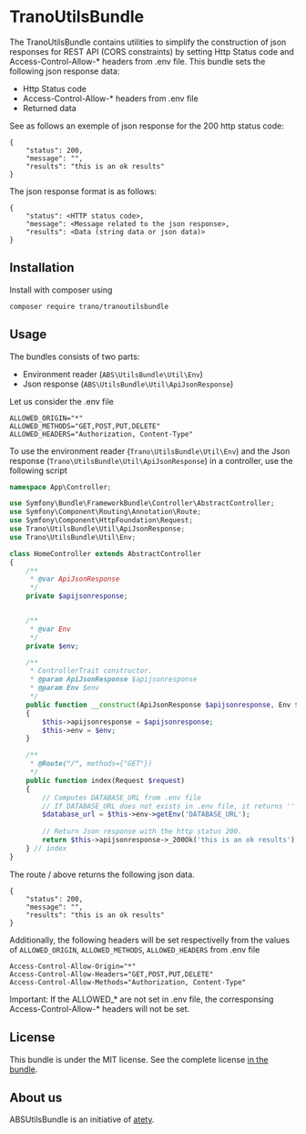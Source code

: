 # TranoUtilsBundle  
  
The TranoUtilsBundle contains utilities to simplify 
the construction of json responses for REST API (CORS constraints)
by setting Http Status code and Access-Control-Allow-* headers from .env file.
This bundle sets the following json response data:
- Http Status code
- Access-Control-Allow-* headers from .env file
- Returned data

See as follows an exemple of json response for the 200 http status code:

    {
        "status": 200, 
        "message": "",
        "results": "this is an ok results"
    }

The json response format is as follows:

    {
        "status": <HTTP status code>, 
        "message": <Message related to the json response>,
        "results": <Data (string data or json data)>
    }

Installation  
------------  
Install with composer using

    composer require trano/tranoutilsbundle

Usage  
-----
The bundles consists of two parts:
- Environment reader (```ABS\UtilsBundle\Util\Env```)  
- Json response (```ABS\UtilsBundle\Util\ApiJsonResponse```)

Let us consider the .env file

```
ALLOWED_ORIGIN="*"
ALLOWED_METHODS="GET,POST,PUT,DELETE"
ALLOWED_HEADERS="Authorization, Content-Type"
```

To use the environment reader (```Trano\UtilsBundle\Util\Env```) 
and the Json response (```Trano\UtilsBundle\Util\ApiJsonResponse```) in a controller, use the following script

```php
namespace App\Controller;

use Symfony\Bundle\FrameworkBundle\Controller\AbstractController;
use Symfony\Component\Routing\Annotation\Route;
use Symfony\Component\HttpFoundation\Request;
use Trano\UtilsBundle\Util\ApiJsonResponse;
use Trano\UtilsBundle\Util\Env;

class HomeController extends AbstractController
{
    /**
     * @var ApiJsonResponse
     */
    private $apijsonresponse;


    /**
     * @var Env
     */
    private $env;

    /**
     * ControllerTrait constructor.
     * @param ApiJsonResponse $apijsonresponse
     * @param Env $env
     */
    public function __construct(ApiJsonResponse $apijsonresponse, Env $env)
    {
        $this->apijsonresponse = $apijsonresponse;
        $this->env = $env;
    }

    /**
     * @Route("/", methods={"GET"})
     */
    public function index(Request $request)
    {
        // Computes DATABASE_URL from .env file
        // If DATABASE_URL does not exists in .env file, it returns '' string.
        $database_url = $this->env->getEnv('DATABASE_URL');
    
        // Return Json response with the http status 200.
        return $this->apijsonresponse->_200Ok('this is an ok results');
    } // index
}
```
The route / above returns the following json data.

    {
        "status": 200, 
        "message": "",
        "results": "this is an ok results"
    }

Additionally, the following headers will be set respectivelly from the values
of ```ALLOWED_ORIGIN```, ```ALLOWED_METHODS```, ```ALLOWED_HEADERS``` from .env file

```
Access-Control-Allow-Origin="*"
Access-Control-Allow-Headers="GET,POST,PUT,DELETE"
Access-Control-Allow-Methods="Authorization, Content-Type"
```

Important: If the ALLOWED_* are not set in .env file, the corresponsing 
Access-Control-Allow-* headers will not be set.
  
License  
-------  
This bundle is under the MIT license. See the complete license [in the bundle](LICENSE).  
  
About us  
--------  
ABSUtilsBundle is an initiative of [atety][1].  
  
[1]: https://www.atety.com
